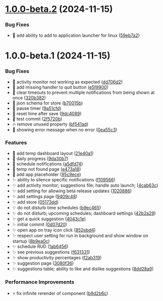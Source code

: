 # [1.0.0-beta.2](https://github.com/Rethora/active-pixel-2/compare/1.0.0-beta.1...1.0.0-beta.2) (2024-11-15)


### Bug Fixes

* :bug: add ability to add to application launcher for linux ([59eb7a2](https://github.com/Rethora/active-pixel-2/commit/59eb7a2a6af98fb45b53692091560bbaa7e256be))

# 1.0.0-beta.1 (2024-11-15)


### Bug Fixes

* :bug: activity monitor not working as expected ([dd706d2](https://github.com/Rethora/active-pixel-2/commit/dd706d2ab008b0484c799c9f6dce4da5067feeca))
* :bug: add missing handler to quit button ([e5f9900](https://github.com/Rethora/active-pixel-2/commit/e5f9900191a1515dbc8ea1f2e9ba65b5520fb305))
* :bug: clear timeouts to prevent multiple notifications from being shown at once ([320b382](https://github.com/Rethora/active-pixel-2/commit/320b38215bc96c7820e5e98d350819aae0204af5))
* :bug: json schema for store ([b70015b](https://github.com/Rethora/active-pixel-2/commit/b70015b4556f764c260acdbb9c11746fc8d37ad6))
* :bug: pause timer ([9a51cfd](https://github.com/Rethora/active-pixel-2/commit/9a51cfdebf4e26f12621e70f1414ed0f86b3d1c7))
* :bug: reset time after save ([9dc4089](https://github.com/Rethora/active-pixel-2/commit/9dc40894f8e826021a1e743d40ed1aefbd87e014))
* :construction: test commit ([2f5720b](https://github.com/Rethora/active-pixel-2/commit/2f5720ba350017a4d94bc13f926052f5e1d28b07))
* :fire: remove unused property ([bf541ad](https://github.com/Rethora/active-pixel-2/commit/bf541adcddb80f34587a2c7b979201ad2478cd7c))
* :goal_net: showing error message when no error ([0ea55c3](https://github.com/Rethora/active-pixel-2/commit/0ea55c3722e6fe1427e2574ae29cc9bce81a3a3e))


### Features

* :construction: add temp dashboard layout ([21e40a1](https://github.com/Rethora/active-pixel-2/commit/21e40a10369448b6be7b95f0370085b0a097b255))
* :construction: daily progress ([9da30b7](https://github.com/Rethora/active-pixel-2/commit/9da30b7db56db403750ebbf6e748d8fa73b15d58))
* :construction: schedule notifications ([a5dfd74](https://github.com/Rethora/active-pixel-2/commit/a5dfd74e2106783c887efa7fdf206bf55e41e8a8))
* :construction: temp not found page ([e473a18](https://github.com/Rethora/active-pixel-2/commit/e473a18e69e2b687d874eb054b072b545f6e165b))
* :lipstick: add app placeholder ([95c9ece](https://github.com/Rethora/active-pixel-2/commit/95c9eceb66e1aab8d656a435063b1a4563a4f836))
* :sparkles: ability to silence specific notifications ([f109566](https://github.com/Rethora/active-pixel-2/commit/f109566798ad0ad8e1a6a3910840a8c21f0a8df4))
* :sparkles: add activity monitor; suggestions file; handle auto launch; ([4cab63c](https://github.com/Rethora/active-pixel-2/commit/4cab63c17ade4f2f18e8a71c5b68695d748e75d3))
* :sparkles: add setting for allowing beta release updates ([1020886](https://github.com/Rethora/active-pixel-2/commit/10208868ba9155637a2f19f207759db1d06206f1))
* :sparkles: add settings page ([9409c48](https://github.com/Rethora/active-pixel-2/commit/9409c481b5469da94c0204e8a3b90b6b5c231df9))
* :sparkles: add store ([05173dd](https://github.com/Rethora/active-pixel-2/commit/05173dd70a1e99313284d1a4978582cd4496d05c))
* :sparkles: do not disturb time schedules ([b9ec465](https://github.com/Rethora/active-pixel-2/commit/b9ec46538be814989d8a1a7709c81cf79c83e302))
* :sparkles: do not disturb; upcoming schedules; dashboard settings ([42b2a29](https://github.com/Rethora/active-pixel-2/commit/42b2a2972faf30c7505513eccb298d2e1b5dc4b0))
* :sparkles: get a quick suggestion ([4043c1e](https://github.com/Rethora/active-pixel-2/commit/4043c1e4ceefbbef3f9d1877538d03e74cb925fc))
* :sparkles: initial commit ([0d07d20](https://github.com/Rethora/active-pixel-2/commit/0d07d202cccf5e5a255abbfd068a16b9bd128627))
* :sparkles: open app on tray icon click ([852ebd4](https://github.com/Rethora/active-pixel-2/commit/852ebd43282accb7d8df48addb90f8f13fcced14))
* :sparkles: respect user setting for run in background and show window on startup ([8b9ea0c](https://github.com/Rethora/active-pixel-2/commit/8b9ea0cdee8e6d8f76644845d9f7a7f3c9f6dde1))
* :sparkles: schedule RUD ([1ab6456](https://github.com/Rethora/active-pixel-2/commit/1ab6456b562bdbecae732e38f5a8e43df8801994))
* :sparkles: see previous suggestions ([f631331](https://github.com/Rethora/active-pixel-2/commit/f631331e2e3a65ee49d832463ae45a00b49b49a3))
* :sparkles: show productivity percentages ([f2ab319](https://github.com/Rethora/active-pixel-2/commit/f2ab319b5af521296793723efcab02905f5eba77))
* :sparkles: suggestion page ([3080f36](https://github.com/Rethora/active-pixel-2/commit/3080f362207a1cb5ffea6462ad9cac6d53350617))
* :sparkles: suggestions table; ability to like and dislike suggestions ([8dd28a9](https://github.com/Rethora/active-pixel-2/commit/8dd28a9488df688446f86e02e3185a49a15f244b))


### Performance Improvements

* :zap: fix infinite rerender of component ([b9d2b6c](https://github.com/Rethora/active-pixel-2/commit/b9d2b6c5c63fb8566c6ab21aa86a5ca3ddbecf98))
